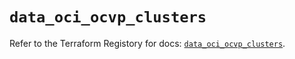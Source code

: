 # `data_oci_ocvp_clusters`

Refer to the Terraform Registory for docs: [`data_oci_ocvp_clusters`](https://registry.terraform.io/providers/oracle/oci/6.18.0/docs/data-sources/ocvp_clusters).
